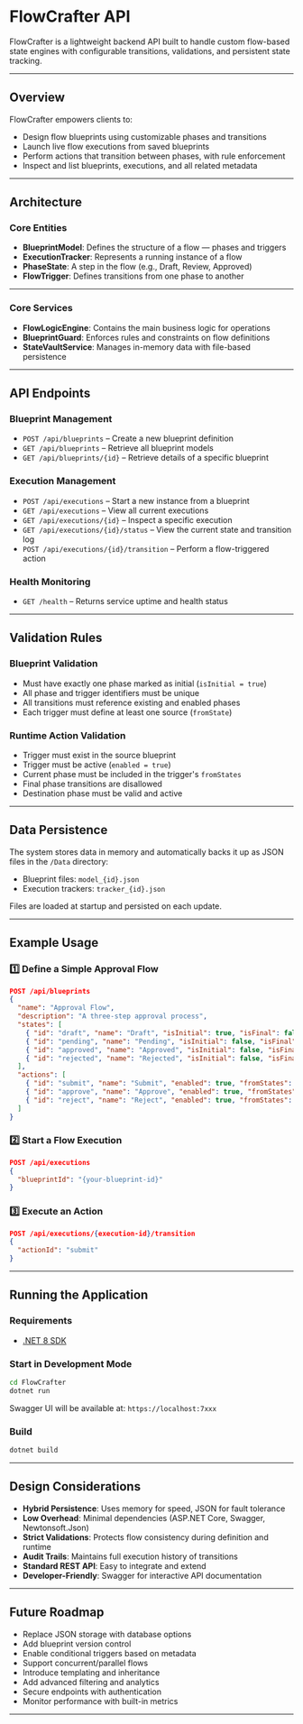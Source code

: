 # FlowCrafter API

FlowCrafter is a lightweight backend API built to handle custom flow-based state engines with configurable transitions, validations, and persistent state tracking.

---

## Overview

FlowCrafter empowers clients to:

- Design flow blueprints using customizable phases and transitions  
- Launch live flow executions from saved blueprints  
- Perform actions that transition between phases, with rule enforcement  
- Inspect and list blueprints, executions, and all related metadata  

---

## Architecture

### Core Entities

- **BlueprintModel**: Defines the structure of a flow — phases and triggers  
- **ExecutionTracker**: Represents a running instance of a flow  
- **PhaseState**: A step in the flow (e.g., Draft, Review, Approved)  
- **FlowTrigger**: Defines transitions from one phase to another  

---

### Core Services

- **FlowLogicEngine**: Contains the main business logic for operations  
- **BlueprintGuard**: Enforces rules and constraints on flow definitions  
- **StateVaultService**: Manages in-memory data with file-based persistence  

---

## API Endpoints

### Blueprint Management

- `POST /api/blueprints` – Create a new blueprint definition  
- `GET /api/blueprints` – Retrieve all blueprint models  
- `GET /api/blueprints/{id}` – Retrieve details of a specific blueprint  

### Execution Management

- `POST /api/executions` – Start a new instance from a blueprint  
- `GET /api/executions` – View all current executions  
- `GET /api/executions/{id}` – Inspect a specific execution  
- `GET /api/executions/{id}/status` – View the current state and transition log  
- `POST /api/executions/{id}/transition` – Perform a flow-triggered action  

### Health Monitoring

- `GET /health` – Returns service uptime and health status  

---

## Validation Rules

### Blueprint Validation

- Must have exactly one phase marked as initial (`isInitial = true`)  
- All phase and trigger identifiers must be unique  
- All transitions must reference existing and enabled phases  
- Each trigger must define at least one source (`fromState`)  

### Runtime Action Validation

- Trigger must exist in the source blueprint  
- Trigger must be active (`enabled = true`)  
- Current phase must be included in the trigger's `fromStates`  
- Final phase transitions are disallowed  
- Destination phase must be valid and active  

---

## Data Persistence

The system stores data in memory and automatically backs it up as JSON files in the `/Data` directory:

- Blueprint files: `model_{id}.json`  
- Execution trackers: `tracker_{id}.json`  

Files are loaded at startup and persisted on each update.

---

## Example Usage

### 1️⃣ Define a Simple Approval Flow

```json
POST /api/blueprints
{
  "name": "Approval Flow",
  "description": "A three-step approval process",
  "states": [
    { "id": "draft", "name": "Draft", "isInitial": true, "isFinal": false, "enabled": true },
    { "id": "pending", "name": "Pending", "isInitial": false, "isFinal": false, "enabled": true },
    { "id": "approved", "name": "Approved", "isInitial": false, "isFinal": true, "enabled": true },
    { "id": "rejected", "name": "Rejected", "isInitial": false, "isFinal": true, "enabled": true }
  ],
  "actions": [
    { "id": "submit", "name": "Submit", "enabled": true, "fromStates": ["draft"], "toState": "pending" },
    { "id": "approve", "name": "Approve", "enabled": true, "fromStates": ["pending"], "toState": "approved" },
    { "id": "reject", "name": "Reject", "enabled": true, "fromStates": ["pending"], "toState": "rejected" }
  ]
}
````

### 2️⃣ Start a Flow Execution

```json
POST /api/executions
{
  "blueprintId": "{your-blueprint-id}"
}
```

### 3️⃣ Execute an Action

```json
POST /api/executions/{execution-id}/transition
{
  "actionId": "submit"
}
```

---

## Running the Application

### Requirements

* [.NET 8 SDK](https://dotnet.microsoft.com/)

### Start in Development Mode

```bash
cd FlowCrafter
dotnet run
```

Swagger UI will be available at: `https://localhost:7xxx`

### Build

```bash
dotnet build
```

---

## Design Considerations

* **Hybrid Persistence**: Uses memory for speed, JSON for fault tolerance
* **Low Overhead**: Minimal dependencies (ASP.NET Core, Swagger, Newtonsoft.Json)
* **Strict Validations**: Protects flow consistency during definition and runtime
* **Audit Trails**: Maintains full execution history of transitions
* **Standard REST API**: Easy to integrate and extend
* **Developer-Friendly**: Swagger for interactive API documentation

---

## Future Roadmap

* Replace JSON storage with database options
* Add blueprint version control
* Enable conditional triggers based on metadata
* Support concurrent/parallel flows
* Introduce templating and inheritance
* Add advanced filtering and analytics
* Secure endpoints with authentication
* Monitor performance with built-in metrics

---
